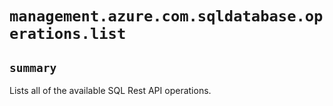 # `management.azure.com.sqldatabase.operations.list`

## `summary`
Lists all of the available SQL Rest API operations.


